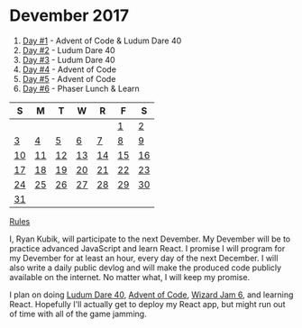 # Devember 2017
1. [Day #1](1/README.md) - Advent of Code & Ludum Dare 40
2. [Day #2](2/README.md) - Ludum Dare 40
3. [Day #3](3/README.md) - Ludum Dare 40
4. [Day #4](4/README.md) - Advent of Code
5. [Day #5](5/README.md) - Advent of Code
6. [Day #6](6/README.md) - Phaser Lunch & Learn

S | M | T | W | R | F | S
--- | --- | --- | --- | --- | --- | ---
| | | | | | [1](1/README.md) | [2](2/README.md) 
[3](3/README.md)| [4](4/README.md)| [5](5/README.md)| [6](6/README.md)| [7](7/README.md)| [8](8/README.md) | [9](9/README.md) 
[10](10/README.md) | [11](11/README.md) | [12](12/README.md) | [13](13/README.md) | [14](14/README.md) | [15](15/README.md) | [16](16/README.md)
[17](17/README.md) | [18](18/README.md) | [19](19/README.md) | [20](20/README.md) | [21](21/README.md) | [22](22/README.md) | [23](23/README.md)
[24](24/README.md) | [25](25/README.md) | [26](26/README.md) | [27](27/README.md) | [28](28/README.md) | [29](29/README.md) | [30](30/README.md)
[31](31/README.md) | | | | | | 


[Rules](http://devember.org/rules)

I, Ryan Kubik, will participate to the next Devember. My Devember will be to practice advanced JavaScript and learn React. I promise I will program for my Devember for at least an hour, every day of the next December. I will also write a daily public devlog and will make the produced code publicly available on the internet. No matter what, I will keep my promise. 

I plan on doing [Ludum Dare 40](https://ldjam.com/events/ludum-dare/40/), [Advent of Code](https://adventofcode.com/), [Wizard Jam 6](https://itch.io/jam/wizard-jam-6), and learning React. Hopefully I'll actually get to deploy my React app, but might run out of time with all of the game jamming.
